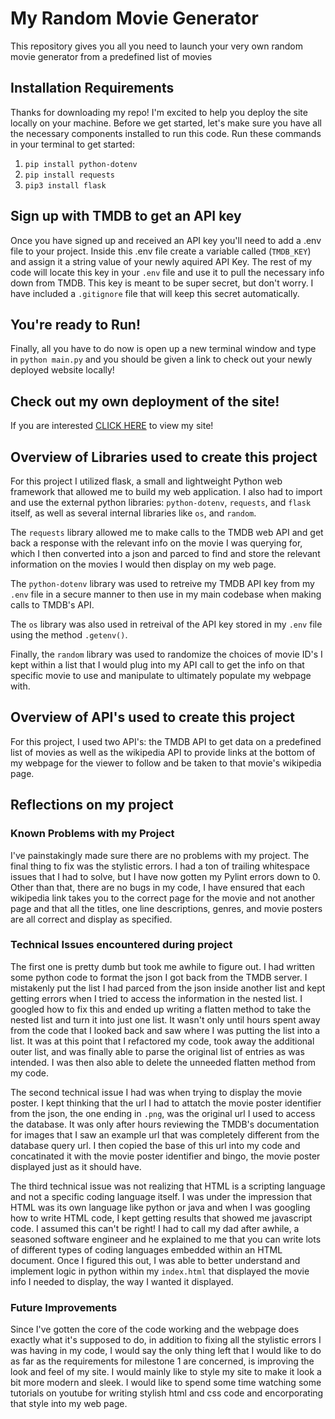 # My Random Movie Generator 

This repository gives you all you need to launch your very own random movie generator from a predefined list of movies

## Installation Requirements

Thanks for downloading my repo! I'm excited to help you deploy the site locally on your machine. 
Before we get started, let's make sure you have all the necessary components installed to run this code.
Run these commands in your terminal to get started:
1. `pip install python-dotenv`
2. `pip install requests`
3. `pip3 install flask`

## Sign up with TMDB to get an API key

Once you have signed up and received an API key you'll need to add a .env file to your project.
Inside this .env file create a variable called (`TMDB_KEY`) and assign it a string value of your newly aquired API Key.
The rest of my code will locate this key in your `.env` file and use it to pull the necessary info down from TMDB.
This key is meant to be super secret, but don't worry. I have included a `.gitignore` file that will keep this secret automatically. 

## You're ready to Run!

Finally, all you have to do now is open up a new terminal window and type in `python main.py` and you should be given a link 
to check out your newly deployed website locally!

## Check out my own deployment of the site!

If you are interested [CLICK HERE](https://mysterious-thicket-40093.herokuapp.com) to view my site!


## Overview of Libraries used to create this project

For this project I utilized flask, a small and lightweight Python web framework that allowed me to build my web application. 
I also had to import and use the external python libraries: `python-dotenv`, `requests`, and `flask` itself, as well as several internal libraries like `os`, and `random`.

The `requests` library allowed me to make calls to the TMDB web API and get back a response with the relevant info on the movie I was querying for, which I then converted into a json and parced to find and store the relevant information on the movies I would then display on my web page. 

The `python-dotenv` library was used to retreive my TMDB API key from my `.env` file in a secure manner to then use in my main codebase when making calls to TMDB's API.

The `os` library was also used in retreival of the API key stored in my `.env` file using the method `.getenv()`.

Finally, the `random` library was used to randomize the choices of movie ID's I kept within a list that I would plug into my API call to get the info on that specific movie to use and manipulate to ultimately populate my webpage with.

## Overview of API's used to create this project

For this project, I used two API's: the TMDB API to get data on a predefined list of movies as well as the wikipedia API to provide links at the bottom of my webpage for the viewer to follow and be taken to that movie's wikipedia page. 

## Reflections on my project

### Known Problems with my Project

I've painstakingly made sure there are no problems with my project. The final thing to fix was the stylistic errors. I had a ton of trailing whitespace issues that I had to solve, but I have now gotten my Pylint errors down to 0. Other than that, there are no bugs in my code, I have ensured that each wikipedia link takes you to the correct page for the movie and not another page and that all the titles, one line descriptions, genres, and movie posters are all correct and display as specified. 

### Technical Issues encountered during project

The first one is pretty dumb but took me awhile to figure out. I had written some python code to format the json I got back from the TMDB server. I mistakenly put the list I had parced from the json inside another list and kept getting errors when I tried to access the information in the nested list. I googled how to fix this and ended up writing a flatten method to take the nested list and turn it into just one list. It wasn't only until hours spent away from the code that I looked back and saw where I was putting the list into a list. It was at this point that I refactored my code, took away the additional outer list, and was finally able to parse the original list of entries as was intended. I was then also able to delete the unneeded flatten method from my code.

The second technical issue I had was when trying to display the movie poster. I kept thinking that the url I had to attatch the movie poster identifier from the json, the one ending in `.png`, was the original url I used to access the database. It was only after hours reviewing the TMDB's documentation for images that I saw an example url that was completely different from the database query url. I then copied the base of this url into my code and concatinated it with the movie poster identifier and bingo, the movie poster displayed just as it should have. 

The third technical issue was not realizing that HTML is a scripting language and not a specific coding language itself. I was under the impression that HTML was its own language like python or java and when I was googling how to write HTML code, I kept getting results that showed me javascript code. I assumed this can't be right! I had to call my dad after awhile, a seasoned software engineer and he explained to me that you can write lots of different types of coding languages embedded within an HTML document. Once I figured this out, I was able to better understand and implement logic in python within my `index.html` that displayed the movie info I needed to display, the way I wanted it displayed. 

### Future Improvements

Since I've gotten the core of the code working and the webpage does exactly what it's supposed to do, in addition to fixing all the stylistic errors I was having in my code, I would say the only thing left that I would like to do as far as the requirements for milestone 1 are concerned, is improving the look and feel of my site. I would mainly like to style my site to make it look a bit more modern and sleek. I would like to spend some time watching some tutorials on youtube for writing stylish html and css code and encorporating that style into my web page. 